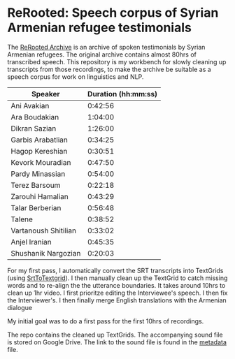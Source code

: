 # ReRooted: Speech corpus of Syrian Armenian refugee testimonials
 
 The [ReRooted Archive](https://www.rerooted.org/) is an archive of spoken testimonials by Syrian Armenian refugees. The original archive contains almost 80hrs of transcribed speech. This repository is my workbench for slowly cleaning up transcripts from those recordings, to make the archive be suitable as a speech corpus for work on linguistics and NLP. 

| Speaker              | Duration (hh:mm:ss) | 
|----------------------|---------------------|
| Ani Avakian          | 0:42:56             |
| Ara Boudakian        | 1:04:00             |
| Dikran Sazian        | 1:26:00             |
| Garbis Arabatlian    | 0:34:25             |
| Hagop Kereshian      | 0:30:51             |
| Kevork Mouradian     | 0:47:50             |
| Pardy Minassian      | 0:54:00             |
| Terez Barsoum        | 0:22:18             |
| Zarouhi Hamalian     | 0:43:29             |
| Talar Berberian      | 0:56:48             |
| Talene               | 0:38:52             |
| Vartanoush Shitilian | 0:33:02             |
| Anjel Iranian        | 0:45:35             |
| Shushanik Nargozian  | 0:20:03             |



For my first pass, I automatically convert the SRT transcripts into TextGrids (using [SrtToTextgrid](https://github.com/rctatman/SrtToTextgrid)). I then manually clean up the TextGrid to catch missing words and to re-align the the utterance boundaries. It takes around 10hrs to clean up 1hr video. I first prioritze editing the Interviewee's speech. I then fix the Interviewer's. I then finally merge English translations with the Armenian dialogue

My initial goal was to do a first pass for the first 10hrs of recordings. 

The repo contains the cleaned up TextGrids. The accompanying sound file is stored on Google Drive. The link to the sound file is found in the [metadata](/metadata.tsv) file.
